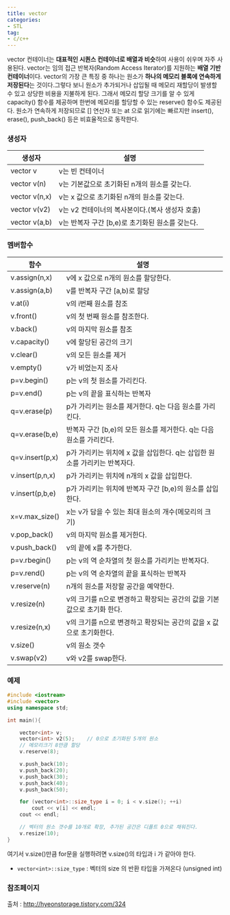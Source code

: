 ```yaml
---
title: vector
categories:
- STL
tag:
- c/c++
---
```


vector 컨테이너는 **대표적인 시퀀스 컨테이너로 배열과 비슷**하여 사용이 쉬우며 자주 사용된다. vector는 임의 접근 반복자(Random Access Iterator)를 지원하는 **배열 기반 컨테이너**이다. vector의 가장 큰 특징 중 하나는 원소가 **하나의 메모리 블록에 연속하게 저장된다**는 것이다.그렇다 보니 원소가 추가되거나 삽입될 때 메모리 재할당이 발생할 수 있고 상당한 비용을 지불하게 된다. 그래서 메모리 할당 크기를 알 수 있게 capacity() 함수를 제공하며 한번에 메모리를 할당할 수 있는 reserve() 함수도 제공된다. 원소가 연속하게 저장되므로 [] 연산자 또는 at 으로 읽기에는 빠르지만  insert(), erase(), push_back() 등은 비효율적으로 동작한다.



### 생성자

| 생성자                                       | 설명 |
| -------------------------------------------- | ---- |
| vector v                                     |v는 빈 컨테이너        |
| vector v(n)                                  | v는 기본값으로 초기화된 n개의 원소를 갖는다. |
| vector v(n,x) | v는 x 값으로 초기화된 n개의 원소를 갖는다. |
| vector v(v2)                    | v는 v2 컨테이너의 복사본이다.(복사 생성자 호출) |
| vector v(a,b) | v는  반복자 구간 [b,e)로 초기화된 원소를 갖는다. |

### 멤버함수

| 함수                                                | 설명                                                         |
| --------------------------------------------------- | ------------------------------------------------------------ |
| v.assign(n,x)                                       | v에 x 값으로 n개의 원소를 할당한다.                          |
| v.assign(a,b)                                       | v를 반복자 구간 [a,b)로 할당                                 |
| v.at(i)                                             | v의 i번째 원소를 참조                                        |
| v.front()                                           | v의 첫 번째 원소를 참조한다.                                 |
| v.back()                                            | v의 마지막 원소를 참조                                       |
| v.capacity()                                        | v에 할당된 공간의 크기                                       |
| v.clear()                                           | v의 모든 원소를 제거                                         |
| v.empty()                                           | v가 비었는지 조사                                            |
| p=v.begin()                                         | p는 v의 첫 원소를 가리킨다.                                  |
| p=v.end()                                           | p는 v의 끝을 표식하는 반복자                                 |
| q=v.erase(p)                                        | p가 가리키는 원소를 제거한다. q는 다음 원소를 가리킨다.      |
| q=v.erase(b,e)                                      | 반복자 구간 [b,e)의 모든 원소를 제거한다. q는 다음 원소를 가리킨다. |
| q=v.insert(p,x)                                     | p가 가리키는 위치에 x 값을 삽입한다. q는 삽입한 원소를 가리키는 반복자다. |
| v.insert(p,n,x)                                     | p가 가리키는 위치에 n개의 x 값을 삽입한다.                   |
| v.insert(p,b,e)                                     | p가 가리키는 위치에 반복자 구간 [b,e)의 원소를 삽입한다.     |
| x=v.max_size()                                      | x는 v가 담을 수 있는 최대 원소의 개수(메모리의 크기)         |
| v.pop_back()                                        | v의 마지막 원소를 제거한다.                                  |
| v.push_back()                                       | v의 끝에 x를 추가한다.                                       |
| p=v.rbegin()                                        | p는 v의 역 순차열의 첫 원소를 가리키는 반복자다.             |
| p=v.rend()                                          | p는 v의 역 순차열의 끝을 표식하는 반복자                     |
| v.reserve(n)                                        | n개의 원소를 저장할 공간을 예약한다.                         |
| v.resize(n)                                         | v의 크기를 n으로 변경하고 확장되는 공간의 값을 기본값으로 초기화 한다. |
| v.resize(n,x)                                       | v의 크기를 n으로 변경하고 확장되는 공간의 값을 x 값으로 초기화한다. |
| v.size()                                            | v의 원소 갯수                                                |
| v.swap(v2)                                          | v와 v2를 swap한다.                                           |

### 예제

```cpp
#include <iostream>
#include <vector>
using namespace std;

int main(){

    vector<int> v;
    vector<int> v2(5);    // 0으로 초기화된 5개의 원소
    // 메모리크기 8만큼 할당
    v.reserve(8);

    v.push_back(10);
    v.push_back(20);
    v.push_back(30);
    v.push_back(40);
    v.push_back(50);

    for (vector<int>::size_type i = 0; i < v.size(); ++i)
        cout << v[i] << endl;
    cout << endl;

    // 벡터의 원소 갯수를 10개로 확장, 추가된 공간은 디폴트 0으로 채워진다.
    v.resize(10);                
}
```

여기서 v.size()만큼 for문을 실행하려면 v.size()의 타입과 i 가 같아야 한다. 

- `vector<int>::size_type` : 벡터의 size 의 반환 타입을 가져온다 (unsigned int)

 

### 참조페이지

출처 : http://hyeonstorage.tistory.com/324



#### 